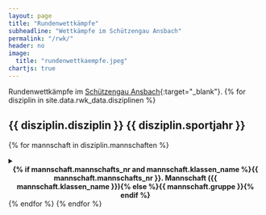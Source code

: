 ```yaml
---
layout: page
title: "Rundenwettkämpfe"
subheadline: "Wettkämpfe im Schützengau Ansbach"
permalink: "/rwk/"
header: no
image:
  title: "rundenwettkaempfe.jpeg"
chartjs: true
---
```

<style>
.durchgang_win {
    border-left: 5px solid darkgreen;
}
.durchgang_tie {
    border-left: 5px solid blue;
}
.durchgang_def {
    border-left: 5px solid firebrick;
}
</style>

Rundenwettkämpfe im [Schützengau Ansbach](https://gau-ansbach.de/){:target="_blank"}.
{% for disziplin in site.data.rwk_data.disziplinen %}

## {{ disziplin.disziplin }} {{ disziplin.sportjahr }}
{% for mannschaft in disziplin.mannschaften %}
<details>
  <summary><b><center>{% if mannschaft.mannschafts_nr and mannschaft.klassen_name %}{{ mannschaft.mannschafts_nr }}. Mannschaft ({{ mannschaft.klassen_name }}){% else %}{{ mannschaft.gruppe }}{% endif %}</center></b></summary>
  Schützen:
  <ul>
  {% for schuetze in mannschaft.schuetzen %}
  <li>{% if schuetze.max != 0 %}<a onclick="alert('Ergebnisse von {{ schuetze.vorname }} {{ schuetze.nachname }}:\nMaximum: {{ schuetze.max }}\nMinimum: {{ schuetze.min }}{% assign anzahl = schuetze.anzahl_stamm | plus: schuetze.anzahl_ersatz %}{% if schuetze.anzahl_stamm != 0 and schuetze.anzahl_ersatz != 0 %}\nDurchschnitt: {{ schuetze.avg }} ({{ anzahl }}){% endif %}{% if schuetze.anzahl_stamm != 0 %}\nDurchschnitt (Stamm): {{ schuetze.avg_stamm }} ({{ schuetze.anzahl_stamm }}){% endif %}{% if schuetze.anzahl_ersatz != 0 %}\nDurchschnitt (Ersatz): {{ schuetze.avg_ersatz }} ({{ schuetze.anzahl_ersatz }}){% endif %}')">{% endif %}{{ schuetze.vorname }} {{ schuetze.nachname }}{% if schuetze.max != 0 %}</a>{% endif %}</li>
  {% endfor %}
  </ul>
  {% assign info = mannschaft.info %}
  {% if mannschaft.info %}
  <table>
  <tr><th>Tabelle {{ mannschaft.gruppe }} {{ mannschaft.gruppen_nr }}</th></tr>
  <tr><th>Platz</th><th>Mannschaft</th><th>Ringe</th><th>Punkte</th></tr>
  {% for m in info.tabelle %}{% capture bs %}{% if mannschaft.vereinsnummer == m.vereinsnummer and mannschaft.mannschafts_nr == m.mannschafts_nr %}<b>{% else %}{% endif %}{% endcapture %}{% capture be %}{% if mannschaft.vereinsnummer == m.vereinsnummer and mannschaft.mannschafts_nr == m.mannschafts_nr %}</b>{% else %}{% endif %}{% endcapture %}<tr><td>{{ bs }}{{ m.platzierung }}{{ be }}</td><td>{{ bs }}{{ m.name }} {{ m.mannschafts_nr }}{{ be }}</td><td>{{ bs }}{{ m.ringe }} (&#8960; {% assign g = m.anzahl_geschossen | times: 1.0 %}{{ m.ringe | divided_by: g | round }}){{ be }}</td><td>{{ bs }}{{ m.punkte_gewonnen }}:{{ m.punkte_verloren }}{{ be }}</td></tr>{% endfor %}
  </table>
  <table>
  <tr><th>Durchgänge</th></tr>
  <tr><th>Runde</th><th>Datum</th><th>Heimmannschaft</th><th>Gastmannschaft</th><th>Ergebnis</th><th>Punkte</th></tr>
  {% for durchgang in info.durchgaenge %}
  <tr{% if durchgang.sieg %} class="durchgang_{% if durchgang.sieg == 1 %}win{% elsif durchgang.sieg == 0%}tie{% else %}def{% endif %}"{% endif %}><td>{{ durchgang.wettkampftag }}. {{ durchgang.runde }}</td><td>{{ durchgang.datum_iso | date: "%d.%m.%Y %H:%M" }}</td><td>{{ durchgang.heim_name }} {{ durchgang.heim_mannschafts_nr }}</td><td>{{ durchgang.gast_name }} {{ durchgang.gast_mannschafts_nr }}</td><td>{% if durchgang.heim_ringe and durchgang.gast_ringe %}{{ durchgang.heim_ringe }} : {{ durchgang.gast_ringe }}{% endif %}</td><td>{{ durchgang.punkte }}</td></tr>
  {% endfor %}
  </table>
{% endif %}
{% if mannschaft.chartjs %}
{% assign chartid = "chart_" | append: disziplin.id | append: "_" | append: mannschaft.klasse | append: "_" | append: mannschaft.gruppen_nr | replace: " ", "_" | downcase %}
{% include chart id=chartid %}
<script>
(async function() {
new Chart(document.getElementById('{{ chartid }}'), {
    type: 'line',
    data: JSON.parse('{{ mannschaft.chartjs.data | jsonify }}'),
    options: {
        locale: 'de-DE',
        scales: {
            y: {
                title: { display: true, text: 'Ringe' },
                suggestedMin: {{ mannschaft.chartjs.suggested_min }},
                max: {{ mannschaft.chartjs.max }},
                ticks: {
                    callback: function(val, index) {
                      return (val == {{ mannschaft.chartjs.max }}) ? 'Max. ' + this.getLabelForValue(val) : this.getLabelForValue(val);
                    }
                }
            }
        },
        interaction: {
            intersect: false,
            mode: 'index'
        },
        plugins: {
            tooltip: {
                callbacks: { footer: function(tooltipItems) {
                    diff = 0;
                    tooltipItems.forEach((tooltipItem) => {
                        diff += tooltipItem.parsed.y;
                        if(diff > 0) {
                            diff *= -1;
                        }
                    });
                    return "Differenz: " + (-diff);
                } }
             }
        }
    }
})
})();
</script>
{% endif %}
</details>
{% endfor %}
{% endfor %}
